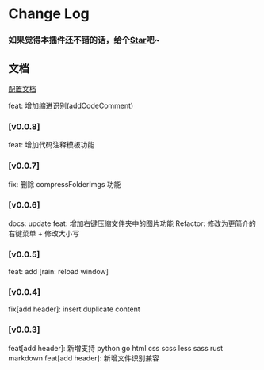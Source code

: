 # Change Log

### 如果觉得本插件还不错的话，给个[Star](https://github.com/LuckRain7/rain-tool-vscode-plugins)吧~

## 文档

[配置文档](https://github.com/LuckRain7/rain-tool-vscode-plugins/wiki/config)

feat: 增加缩进识别(addCodeComment) 

### [v0.0.8]

feat: 增加代码注释模板功能

### [v0.0.7]

fix: 删除 compressFolderImgs 功能

### [v0.0.6]

docs: update
feat: 增加右键压缩文件夹中的图片功能
Refactor: 修改为更简介的右键菜单 + 修改大小写

### [v0.0.5]

feat: add [rain: reload window]

### [v0.0.4]

fix[add header]: insert duplicate content

### [v0.0.3]

feat[add header]: 新增支持 python go html css scss less sass rust markdown
feat[add header]: 新增文件识别兼容

